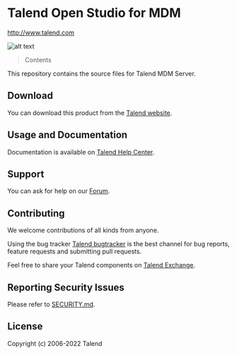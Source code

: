 # Talend Open Studio for MDM
http://www.talend.com


![alt text](https://www.talend.com/wp-content/uploads/2016/07/talend-logo.png "Talend")


> Contents

This repository contains the source files for Talend MDM Server.

## Download

You can download this product from the [Talend website](http://www.talend.com/download/talend-open-studio?qt-product_tos_download_new=4&utm_medium=communityext&utm_source=github&utm_campaign=tosmdm).


## Usage and Documentation

Documentation is available on [Talend Help Center](http://help.talend.com/).



## Support

You can ask for help on our [Forum](http://www.talend.com/services/global-technical-support).


## Contributing

We welcome contributions of all kinds from anyone.

Using the bug tracker [Talend bugtracker](http://jira.talendforge.org/) is the best channel for bug reports, feature requests and submitting pull requests.

Feel free to share your Talend components on [Talend Exchange](http://www.talendforge.org/exchange).

## Reporting Security Issues
Please refer to [SECURITY.md](./SECURITY.md).

## License

Copyright (c) 2006-2022 Talend
